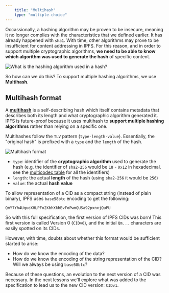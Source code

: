 ```yaml
---
    title: "Multihash"
    type: "multiple-choice"
---
```


Occassionally, a hashing algorithm may be proven to be insecure, meaning it no longer complies with the characteristics that we defined earlier. It has already happened with `sha1`. With time, other algorithms may prove to be insufficient for content addressing in IPFS. For this reason, and in order to support multiple cryptographic algorithms, **we need to be able to know which algorithm was used to generate the hash** of specific content.

![What is the hashing algorithm used in a hash?](tutorial-assets/T0006L02-what-algo.jpg)

So how can we do this?
To support multiple hashing algorithms, we use **Multihash**.

## Multihash format

A [**multihash**](https://multiformats.io/multihash/) is a self-describing hash which itself contains metadata that describes both its length and what cryptographic algorithm generated it. IPFS is future-proof because it uses multihash to
**support multiple hashing algorithms** rather than relying on a specific one.

Multihashes follow the `TLV` pattern (`type-length-value`). Essentially, the "original hash" is prefixed with a `type` and the `length` of the hash.

![Multihash format](tutorial-assets/T0006L02-multihash.jpg)

 - `type`: identifier of the **cryptographic algorithm** used to generate the hash (e.g. the identifier of `sha2-256` would be `18` - `0x12` in hexadecimal. see the [multicodec table](https://github.com/multiformats/multicodec/blob/master/table.csv) for all the identifiers)
 - `length`: the actual **length** of the hash (using `sha2-256` it would be `256`)
 - `value`: the actual **hash value**

To allow representation of a CID as a compact string (instead of plain binary), IPFS uses `base58btc` encoding to get the following:

`QmY7Yh4UquoXHLPFo2XbhXkhBvFoPwmQUSa92pxnxjQuPU`

So with this full specification, the first version of IPFS CIDs was born! This first version is called Version 0 (`CIDv0`), and the initial `Qm...` characters are easily spotted on its CIDs.

However, with time, doubts about whether this format would be sufficient started to arise:

 - How do we know the encoding of the data?
 - How do we know the encoding of the string representation of the CID? Will we always be using `base58btc`?

Because of these questions, an evolution to the next version of a CID was necessary.
In the next lessons we'll explore what was added to the specification to lead us to the new CID version: `CIDv1`.
